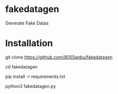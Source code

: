 # fakedatagen
Generate Fake Datas

# Installation

git clone https://github.com/8055anbu/fakedatagen

cd fakedatagen

pip install -r requirements.txt

python3 fakedatagen.py
